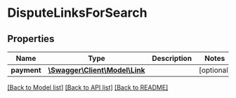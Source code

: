 # DisputeLinksForSearch

## Properties
Name | Type | Description | Notes
------------ | ------------- | ------------- | -------------
**payment** | [**\Swagger\Client\Model\Link**](Link.md) |  | [optional] 

[[Back to Model list]](../../README.md#documentation-for-models) [[Back to API list]](../../README.md#documentation-for-api-endpoints) [[Back to README]](../../README.md)

